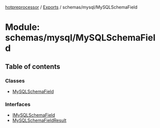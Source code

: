 [hotpreprocessor](../README.md) / [Exports](../modules.md) / schemas/mysql/MySQLSchemaField

# Module: schemas/mysql/MySQLSchemaField

## Table of contents

### Classes

- [MySQLSchemaField](../classes/schemas_mysql_mysqlschemafield.mysqlschemafield.md)

### Interfaces

- [IMySQLSchemaField](../interfaces/schemas_mysql_mysqlschemafield.imysqlschemafield.md)
- [MySQLSchemaFieldResult](../interfaces/schemas_mysql_mysqlschemafield.mysqlschemafieldresult.md)
